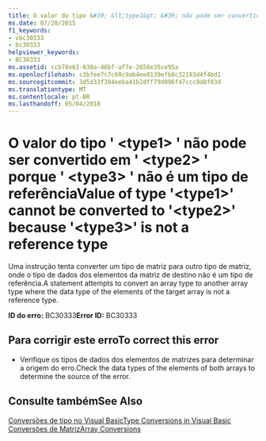 ```yaml
---
title: O valor do tipo &#39; &lt;type1&gt; &#39; não pode ser convertido em &#39; &lt;type2&gt; &#39; porque &#39; &lt;type3&gt; &#39; não é um tipo de referência
ms.date: 07/20/2015
f1_keywords:
- vbc30333
- bc30333
helpviewer_keywords:
- BC30333
ms.assetid: ccb78e63-030a-46bf-af7e-2656e35ce95a
ms.openlocfilehash: c3bfee7c7c60c9ab4ee8139efb8c32193d4f4bd1
ms.sourcegitcommit: 3d5d33f384eeba41b2dff79d096f47ccc8d8f03d
ms.translationtype: MT
ms.contentlocale: pt-BR
ms.lasthandoff: 05/04/2018
---
```

# <a name="value-of-type-39lttype1gt39-cannot-be-converted-to-39lttype2gt39-because-39lttype3gt39-is-not-a-reference-type"></a><span data-ttu-id="4ffbc-102">O valor do tipo &#39; &lt;type1&gt; &#39; não pode ser convertido em &#39; &lt;type2&gt; &#39; porque &#39; &lt;type3&gt; &#39; não é um tipo de referência</span><span class="sxs-lookup"><span data-stu-id="4ffbc-102">Value of type &#39;&lt;type1&gt;&#39; cannot be converted to &#39;&lt;type2&gt;&#39; because &#39;&lt;type3&gt;&#39; is not a reference type</span></span>
<span data-ttu-id="4ffbc-103">Uma instrução tenta converter um tipo de matriz para outro tipo de matriz, onde o tipo de dados dos elementos da matriz de destino não é um tipo de referência.</span><span class="sxs-lookup"><span data-stu-id="4ffbc-103">A statement attempts to convert an array type to another array type where the data type of the elements of the target array is not a reference type.</span></span>  
  
 <span data-ttu-id="4ffbc-104">**ID do erro:** BC30333</span><span class="sxs-lookup"><span data-stu-id="4ffbc-104">**Error ID:** BC30333</span></span>  
  
## <a name="to-correct-this-error"></a><span data-ttu-id="4ffbc-105">Para corrigir este erro</span><span class="sxs-lookup"><span data-stu-id="4ffbc-105">To correct this error</span></span>  
  
-   <span data-ttu-id="4ffbc-106">Verifique os tipos de dados dos elementos de matrizes para determinar a origem do erro.</span><span class="sxs-lookup"><span data-stu-id="4ffbc-106">Check the data types of the elements of both arrays to determine the source of the error.</span></span>  
  
## <a name="see-also"></a><span data-ttu-id="4ffbc-107">Consulte também</span><span class="sxs-lookup"><span data-stu-id="4ffbc-107">See Also</span></span>  
 [<span data-ttu-id="4ffbc-108">Conversões de tipo no Visual Basic</span><span class="sxs-lookup"><span data-stu-id="4ffbc-108">Type Conversions in Visual Basic</span></span>](../../visual-basic/programming-guide/language-features/data-types/type-conversions.md)  
 [<span data-ttu-id="4ffbc-109">Conversões de Matriz</span><span class="sxs-lookup"><span data-stu-id="4ffbc-109">Array Conversions</span></span>](../../visual-basic/programming-guide/language-features/data-types/array-conversions.md)
